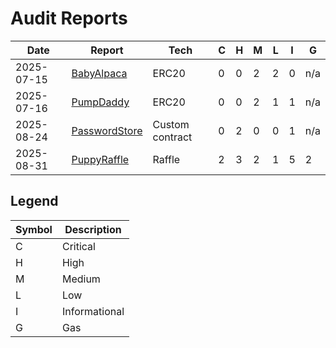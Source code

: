 # Audit Reports

| Date       | Report                                                  | Tech            | C   | H   | M   | L   | I   | G   |
| ---------- | ------------------------------------------------------- | --------------- | --- | --- | --- | --- | --- | --- |
| 2025-07-15 | [BabyAlpaca](./reports/2025-07-15-BabyAlpaca.pdf)       | ERC20           | 0   | 0   | 2   | 2   | 0   | n/a
| 2025-07-16 | [PumpDaddy](./reports/2025-07-16-PumpDaddy.pdf)         | ERC20           | 0   | 0   | 2   | 1   | 1   | n/a |
| 2025-08-24 | [PasswordStore](./reports/2025-08-24-PasswordStore.pdf) | Custom contract | 0   | 2   | 0   | 0   | 1   | n/a |
| 2025-08-31 | [PuppyRaffle](./reports/2025-08-31-PuppyRaffle.pdf)     | Raffle          | 2   | 3   | 2   | 1   | 5   | 2   |

## Legend

| Symbol | Description   |
| ------ | ------------- |
| C      | Critical      |
| H      | High          |
| M      | Medium        |
| L      | Low           |
| I      | Informational |
| G      | Gas           |